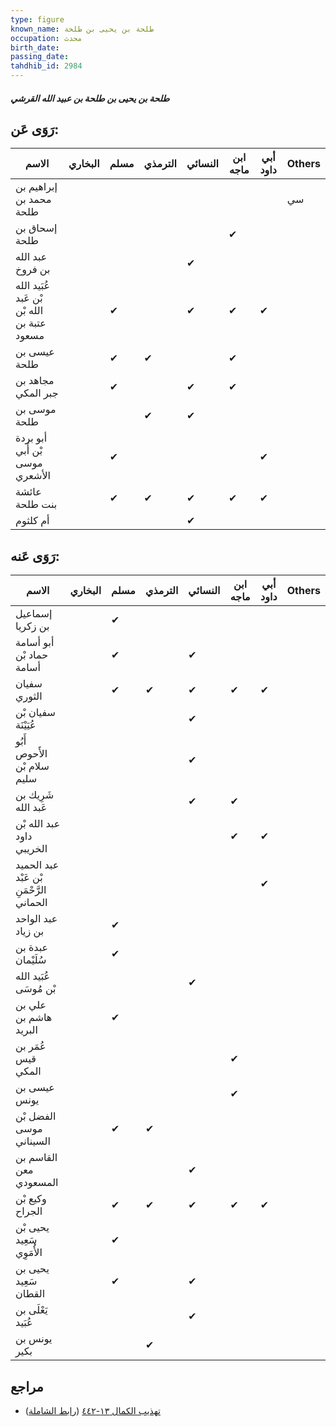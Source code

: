 ```yaml
---
type: figure
known_name: طلحة بن يحيى بن طلحة
occupation: محدث
birth_date:
passing_date:
tahdhib_id: 2984
---
```

##### طلحة بن يحيى بن طلحة بن عبيد الله القرشي

## رَوَى عَن:
| الاسم                                       | البخاري | مسلم | الترمذي | النسائي | ابن ماجه | أبي داود | Others |
| ------------------------------------------- | ------- | ---- | ------- | ------- | -------- | -------- | ------ |
| إبراهيم بن محمد بن طلحة                     |         |      |         |         |          |          | سي     |
| إسحاق بن طلحة                               |         |      |         |         | ✔        |          |        |
| عبد الله بن فروخ                            |         |      |         | ✔       |          |          |        |
| عُبَيد الله بْن عَبد الله بْن عتبة بن مسعود |         | ✔    |         | ✔       | ✔        | ✔        |        |
| عيسى بن طلحة                                |         | ✔    | ✔       |         | ✔        |          |        |
| مجاهد بن جبر المكي                          |         | ✔    |         | ✔       | ✔        |          |        |
| موسى بن طلحة                                |         |      | ✔       | ✔       |          |          |        |
| أبو بردة بْن أَبي موسى الأشعري              |         | ✔    |         |         |          | ✔        |        |
| عائشة بنت طلحة                              |         | ✔    | ✔       | ✔       | ✔        | ✔        |        |
| أم كلثوم                                    |         |      |         | ✔       |          |          |        |
## رَوَى عَنه:
| الاسم                                    | البخاري | مسلم | الترمذي | النسائي | ابن ماجه | أبي داود | Others |
| ---------------------------------------- | ------- | ---- | ------- | ------- | -------- | -------- | ------ |
| إسماعيل بن زكريا                         |         | ✔    |         |         |          |          |        |
| أبو أسامة حماد بْن أسامة                 |         | ✔    |         | ✔       |          |          |        |
| سفيان الثوري                             |         | ✔    | ✔       | ✔       | ✔        | ✔        |        |
| سفيان بْن عُيَيْنَة                      |         |      |         | ✔       |          |          |        |
| أَبُو الأَحوص سلام بْن سليم              |         |      |         | ✔       |          |          |        |
| شَرِيك بن عَبد الله                      |         |      |         | ✔       | ✔        |          |        |
| عبد الله بْن داود الخريبي                |         |      |         |         | ✔        | ✔        |        |
| عبد الحميد بْن عَبْد الرَّحْمَنِ الحماني |         |      |         |         |          | ✔        |        |
| عبد الواحد بن زياد                       |         | ✔    |         |         |          |          |        |
| عبدة بن سُلَيْمان                        |         | ✔    |         |         |          |          |        |
| عُبَيد الله بْن مُوسَى                   |         |      |         | ✔       |          |          |        |
| علي بن هاشم بن البريد                    |         | ✔    |         |         |          |          |        |
| عُمَر بن قيس المكي                       |         |      |         |         | ✔        |          |        |
| عيسى بن يونس                             |         |      |         |         | ✔        |          |        |
| الفضل بْن موسى السيناني                  |         | ✔    | ✔       |         |          |          |        |
| القاسم بن معن المسعودي                   |         |      |         | ✔       |          |          |        |
| وكيع بْن الجراح                          |         | ✔    | ✔       | ✔       | ✔        | ✔        |        |
| يحيى بْن سَعِيد الأُمَوِي                |         | ✔    |         |         |          |          |        |
| يحيى بن سَعِيد القطان                    |         | ✔    |         | ✔       |          |          |        |
| يَعْلَى بن عُبَيد                        |         |      |         | ✔       |          |          |        |
| يونس بن بكير                             |         |      | ✔       |         |          |          |        |
## مراجع
- [تهذيب الكمال ١٣-٤٤٢](obsidian://open?vault=Tahdhib-al-Kamal&file=Figures/٢٩٨٤-طلحة%20بن%20يحيى%20بن%20طلحة%20بن%20عبيد%20الله%20القرشي) ([رابط الشاملة](https://shamela.ws/book/3722/6823))